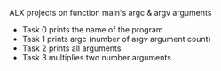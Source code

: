 ALX projects on function main's argc & argv arguments

- Task 0 prints the name of the program
- Task 1 prints argc (number of argv argument count)
- Task 2 prints all arguments
- Task 3 multiplies two number arguments
